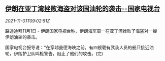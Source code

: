 <!--1635759062000-->
[伊朗在亚丁湾挫败海盗对该国油轮的袭击--国家电视台](https://cn.reuters.com/article/iran-aden-gulf-pirates-oil-tanker-1101-idCNKBS2HM1R4)
------

<div><i>2021-11-01T09:02:51Z</i></div><p>路透迪拜11月1日 - 伊朗国家电视台称，伊朗海军周一在亚丁湾挫败了海盗对一艘伊朗油轮的袭击。</p><p>国家电视台报导说：“在穿越曼德海峡之前，有四艘载有武装人员的船只接近油轮，伊朗护卫队鸣枪警告，阻止了他们的攻击。(完)</p>
